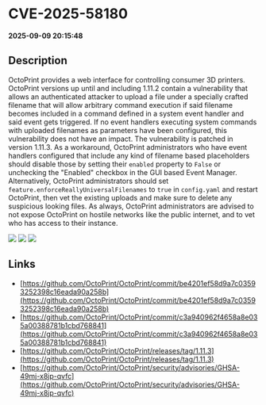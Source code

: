 # CVE-2025-58180

**2025-09-09 20:15:48**

## Description
OctoPrint provides a web interface for controlling consumer 3D printers. OctoPrint versions up until and including 1.11.2 contain a vulnerability that allows an authenticated attacker to upload a file under a specially crafted filename that will allow arbitrary command execution if said filename becomes included in a command defined in a system event handler and said event gets triggered. If no event handlers executing system commands with uploaded filenames as parameters have been configured, this vulnerability does not have an impact. The vulnerability is patched in version 1.11.3. As a workaround, OctoPrint administrators who have event handlers configured that include any kind of filename based placeholders should disable those by setting their `enabled` property to `False` or unchecking the "Enabled" checkbox in the GUI based Event Manager. Alternatively, OctoPrint administrators should set `feature.enforceReallyUniversalFilenames` to `true` in `config.yaml` and restart OctoPrint, then vet the existing uploads and make sure to delete any suspicious looking files. As always, OctoPrint administrators are advised to not expose OctoPrint on hostile networks like the public internet, and to vet who has access to their instance.

![](https://img.shields.io/static/v1?label=Score&message=7.5&color=red)
![](https://img.shields.io/static/v1?label=Severity&message=HIGH&color=red)
![](https://img.shields.io/static/v1?label=CWE&message=RCE&color=green)

## Links
- [https://github.com/OctoPrint/OctoPrint/commit/be4201ef58d9a7c03593252398c16eada90a258b](https://github.com/OctoPrint/OctoPrint/commit/be4201ef58d9a7c03593252398c16eada90a258b)
- [https://github.com/OctoPrint/OctoPrint/commit/c3a940962f4658a8e035a00388781b1cbd768841](https://github.com/OctoPrint/OctoPrint/commit/c3a940962f4658a8e035a00388781b1cbd768841)
- [https://github.com/OctoPrint/OctoPrint/releases/tag/1.11.3](https://github.com/OctoPrint/OctoPrint/releases/tag/1.11.3)
- [https://github.com/OctoPrint/OctoPrint/security/advisories/GHSA-49mj-x8jp-qvfc](https://github.com/OctoPrint/OctoPrint/security/advisories/GHSA-49mj-x8jp-qvfc)
